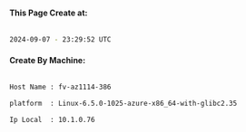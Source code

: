 
   
#### This Page Create at:

```bash

2024-09-07 - 23:29:52 UTC

```

#### Create By Machine:

```bash

Host Name : fv-az1114-386

platform  : Linux-6.5.0-1025-azure-x86_64-with-glibc2.35

Ip Local  : 10.1.0.76

```

